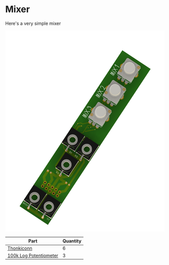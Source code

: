 # Mixer

Here's a very simple mixer 

![screenshot](mixer.png "board screenshot")

| Part | Quantity |
|----------|----------|
| [Thonkiconn](https://www.thonk.co.uk/shop/thonkiconn/) | 6 |
| [100k Log Potentiometer](https://www.taydaelectronics.com/100k-ohm-logarithmic-taper-potentiometer-round-shaft-pcb-9mm.html) | 3 |


